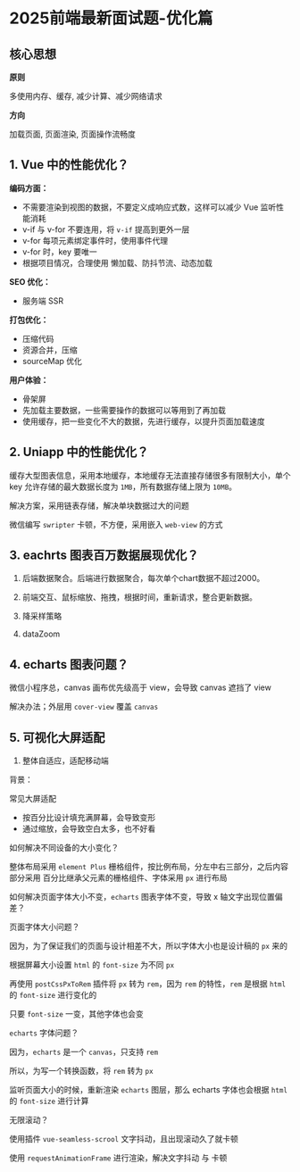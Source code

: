 # 2025前端最新面试题-优化篇



## 核心思想

**原则**

多使用内存、缓存, 减少计算、减少网络请求



**方向**

加载页面, 页面渲染, 页面操作流畅度



## 1. Vue 中的性能优化？

**编码方面：**

- 不需要渲染到视图的数据，不要定义成响应式数，这样可以减少 Vue 监听性能消耗
- v-if 与 v-for 不要连用，将 `v-if` 提高到更外一层
- v-for 每项元素绑定事件时，使用事件代理
- v-for 时，key 要唯一
- 根据项目情况，合理使用 懒加载、防抖节流、动态加载

**SEO 优化：**

- 服务端 SSR

**打包优化：**

- 压缩代码
- 资源合并，压缩
- sourceMap 优化

**用户体验：**

- 骨架屏
- 先加载主要数据，一些需要操作的数据可以等用到了再加载
- 使用缓存，把一些变化不大的数据，先进行缓存，以提升页面加载速度



## 2. Uniapp 中的性能优化？

缓存大型图表信息，采用本地缓存，本地缓存无法直接存储很多有限制大小，单个 key 允许存储的最大数据长度为 `1MB`，所有数据存储上限为 `10MB`。

解决方案，采用链表存储，解决单块数据过大的问题

微信编写 `swripter` 卡顿，不方便，采用嵌入 `web-view` 的方式



## 3. eachrts 图表百万数据展现优化？

1. 后端数据聚合。后端进行数据聚合，每次单个chart数据不超过2000。

2. 前端交互、鼠标缩放、拖拽，根据时间，重新请求，整合更新数据。

3. 降采样策略
4. dataZoom



## 4. echarts 图表问题？

微信小程序总，canvas 画布优先级高于 view，会导致 canvas 遮挡了 view

解决办法；外层用 `cover-view` 覆盖 `canvas`



## 5. 可视化大屏适配

1. 整体自适应，适配移动端

背景：

常见大屏适配

- 按百分比设计填充满屏幕，会导致变形
- 通过缩放，会导致空白太多，也不好看



如何解决不同设备的大小变化？

整体布局采用 `element Plus` 栅格组件，按比例布局，分左中右三部分，之后内容部分采用 百分比继承父元素的栅格组件、字体采用 `px` 进行布局



如何解决页面字体大小不变，`echarts` 图表字体不变，导致 x 轴文字出现位置偏差？

页面字体大小问题？

因为，为了保证我们的页面与设计相差不大，所以字体大小也是设计稿的 `px` 来的

根据屏幕大小设置 `html` 的 `font-size` 为不同 `px`

再使用 `postCssPxToRem` 插件将 `px` 转为 `rem`，因为 `rem` 的特性，`rem` 是根据 `html` 的 `font-size` 进行变化的

只要 `font-size` 一变，其他字体也会变

`echarts` 字体问题？

因为，`echarts` 是一个 `canvas`，只支持 `rem`

所以，为写一个转换函数，将 `rem` 转为 `px`

监听页面大小的时候，重新渲染 `echarts` 图层，那么 echarts 字体也会根据 `html` 的 `font-size` 进行计算



无限滚动？

使用插件 `vue-seamless-scrool` 文字抖动，且出现滚动久了就卡顿

使用 `requestAnimationFrame` 进行渲染，解决文字抖动 与 卡顿

